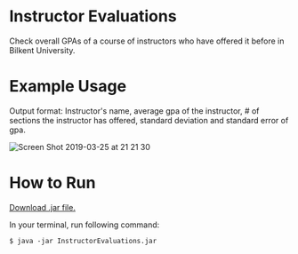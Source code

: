 # Instructor Evaluations
Check overall GPAs of a course of instructors who have offered it before in Bilkent University.

# Example Usage
Output format: Instructor's name, average gpa of the instructor, # of sections the instructor has offered, standard deviation and standard error of gpa.

![Screen Shot 2019-03-25 at 21 21 30](https://user-images.githubusercontent.com/22095755/54944523-bc7a1a80-4f44-11e9-9210-a2a3e6c80976.png)

# How to Run
[Download .jar file.](https://github.com/mertaydinbilkent/InstructorEvaluations/raw/master/InstructorEvaluations.jar)

In your terminal, run following command:
```
$ java -jar InstructorEvaluations.jar
```
